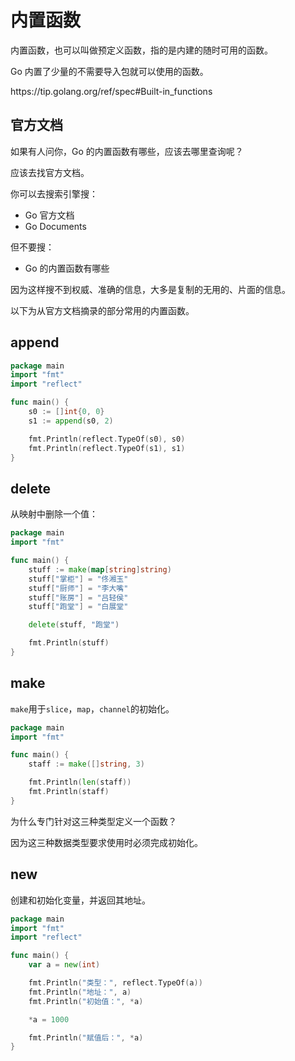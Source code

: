 # 内置函数

内置函数，也可以叫做预定义函数，指的是内建的随时可用的函数。

Go 内置了少量的不需要导入包就可以使用的函数。

<div class="o">https://tip.golang.org/ref/spec#Built-in_functions</div>

## 官方文档

如果有人问你，Go 的内置函数有哪些，应该去哪里查询呢？

应该去找官方文档。

你可以去搜索引擎搜：

- Go 官方文档
- Go Documents

但不要搜：

- Go 的内置函数有哪些

因为这样搜不到权威、准确的信息，大多是复制的无用的、片面的信息。

以下为从官方文档摘录的部分常用的内置函数。

## append

<div class="run"></div>

```go
package main
import "fmt"
import "reflect"

func main() {
    s0 := []int{0, 0}
    s1 := append(s0, 2)

    fmt.Println(reflect.TypeOf(s0), s0)
    fmt.Println(reflect.TypeOf(s1), s1)
}
```

## delete

从映射中删除一个值：

<div class="run"></div>

```go
package main
import "fmt"

func main() {
    stuff := make(map[string]string)
    stuff["掌柜"] = "佟湘玉"
    stuff["厨师"] = "李大嘴"
    stuff["账房"] = "吕轻侯"
    stuff["跑堂"] = "白展堂"

    delete(stuff, "跑堂")

    fmt.Println(stuff)
}
```

## make

`make`用于`slice`，`map`，`channel`的初始化。

<div class="run"></div>

```go
package main
import "fmt"

func main() {
    staff := make([]string, 3)

    fmt.Println(len(staff))
    fmt.Println(staff)
}
```

<div class="ask">为什么专门针对这三种类型定义一个函数？</div>

因为这三种数据类型要求使用时必须完成初始化。

## new

创建和初始化变量，并返回其地址。

<div class="run"></div>

```go
package main
import "fmt"
import "reflect"

func main() {
    var a = new(int)

    fmt.Println("类型：", reflect.TypeOf(a))
    fmt.Println("地址：", a)
    fmt.Println("初始值：", *a)

    *a = 1000

    fmt.Println("赋值后：", *a)
}
```
